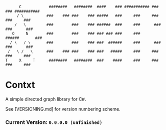 ﻿
          C            ########   ########  ####    ### ########### ###    ### ###########
         / \          ###    ### ###    ### #####   ###     ###     ###    ###     ###
        /   \         ###        ###    ### ######  ###     ###      ###  ###      ###
       O     N        ###        ###    ### ### ### ###     ###       ######       ###
      / \   / \       ###        ###    ### ###  ######     ###      ###  ###      ###
     /   \ /   \      ###    ### ###    ### ###   #####     ###     ###    ###     ###
    T     X     T      ########   ########  ###    ####     ###     ###    ###     ###

# Contxt
A simple directed graph library for C#.

See [VERSIONING.md] for version numbering scheme.

### Current Version: `0.0.0.0 (unfinished)`

<!--
First version has not been released yet.

## Changelog
### `0.1.1.0`
 - Initial release
-->
